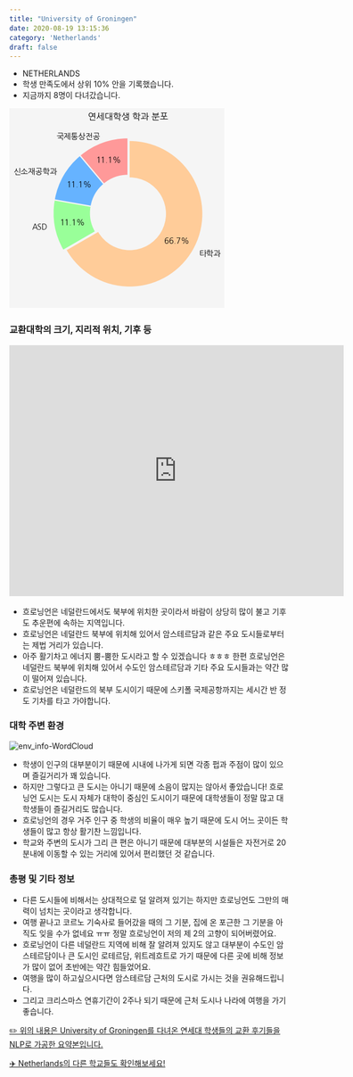 ```yaml
---
title: "University of Groningen"
date: 2020-08-19 13:15:36
category: 'Netherlands'
draft: false
---
```



* NETHERLANDS
* 학생 만족도에서 상위 10% 안을 기록했습니다.
* 지금까지 8명이 다녀갔습니다. 

![department-info](../plots/US000290.png)
### 교환대학의 크기, 지리적 위치, 기후 등
<iframe
width="600"
height="450"
frameborder="0" style="border:0"
src="https://www.google.com/maps/embed/v1/place?key=AIzaSyC9e1AME-pVmWC4hBpFdu5S4dKzyepa3HQ&q=University+of+Groningen&center=53.2192634,6.5629872&zoom=14" allowfullscreen>
</iframe>

* 흐로닝언은 네덜란드에서도 북부에 위치한 곳이라서 바람이 상당히 많이 불고 기후도 추운편에 속하는 지역입니다.
* 흐로닝언은 네덜란드 북부에 위치해 있어서 암스테르담과 같은 주요 도시들로부터는 제법 거리가 있습니다.
* 아주 활기차고 에너지 뿜-뿜한 도시라고 할 수 있겠습니다 ㅎㅎㅎ 한편 흐로닝언은 네덜란드 북부에 위치해 있어서 수도인 암스테르담과 기타 주요 도시들과는 약간 많이 떨어져 있습니다.
* 흐로닝언은 네덜란드의 북부 도시이기 때문에 스키폴 국제공항까지는 세시간 반 정도 기차를 타고 가야합니다.


### 대학 주변 환경

![env_info-WordCloud](../univ_wordclouds_okt/env_info/US000290_env_info_okt.png)

* 학생이 인구의 대부분이기 때문에 시내에 나가게 되면 각종 펍과 주점이 많이 있으며 즐길거리가 꽤 있습니다.
* 하지만 그렇다고 큰 도시는 아니기 때문에 소음이 많지는 않아서 좋았습니다! 흐로닝언 도시는 도시 자체가 대학이 중심인 도시이기 때문에 대학생들이 정말 많고 대학생들이 즐길거리도 많습니다.
* 흐로닝언의 경우 거주 인구 중 학생의 비율이 매우 높기 때문에 도시 어느 곳이든 학생들이 많고 항상 활기찬 느낌입니다.
* 학교와 주변의 도시가 그리 큰 편은 아니기 때문에 대부분의 시설들은 자전거로 20분내에 이동할 수 있는 거리에 있어서 편리했던 것 같습니다.


### 총평 및 기타 정보 
* 다른 도시들에 비해서는 상대적으로 덜 알려져 있기는 하지만 흐로닝언도 그만의 매력이 넘치는 곳이라고 생각합니다.
* 여행 끝나고 코르노 기숙사로 들어갔을 때의 그 기분, 집에 온 포근한 그 기분을 아직도 잊을 수가 없네요 ㅠㅠ 정말 흐로닝언이 저의 제 2의 고향이 되어버렸어요.
* 흐로닝언이 다른 네덜란드 지역에 비해 잘 알려져 있지도 않고 대부분이 수도인 암스테르담이나 큰 도시인 로테르담, 위트레흐트로 가기 때문에 다른 곳에 비해 정보가 많이 없어 초반에는 약간 힘들었어요.
* 여행을 많이 하고싶으시다면 암스테르담 근처의 도시로 가시는 것을 권유해드립니다.
* 그리고 크리스마스 연휴기간이 2주나 되기 때문에 근처 도시나 나라에 여행을 가기 좋습니다.


[✏️ 위의 내용은 University of Groningen를 다녀온 연세대 학생들의 교환 후기들을 NLP로 가공한 요약본입니다.](http://oia.yonsei.ac.kr/partner/expReport.asp?ucode=US000290&bgbn=A)

[✈️ Netherlands의 다른 학교들도 확인해보세요!](https://yonsei-exchange.netlify.app/?category=Netherlands)
